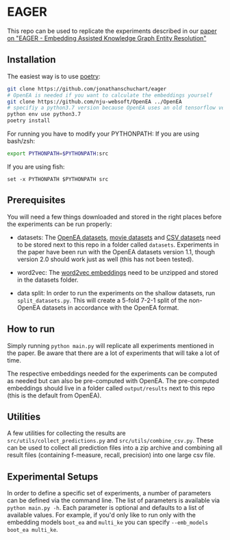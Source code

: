 # EAGER

This repo can be used to replicate the experiments described in our [paper on
"EAGER - Embedding Assisted Knowledge Graph Entity Resolution"](https://dbs.uni-leipzig.de/file/EAGERpreprint.pdf)

## Installation
The easiest way is to use [poetry](https://python-poetry.org/docs/):
```bash
git clone https://github.com/jonathanschuchart/eager 
# OpenEA is needed if you want to calculate the embeddings yourself
git clone https://github.com/nju-websoft/OpenEA ../OpenEA
# specifiy a python3.7 version because OpenEA uses an old tensorflow version
python env use python3.7
poetry install
```

For running you have to modify your PYTHONPATH:
If you are using bash/zsh:
```bash
export PYTHONPATH=$PYTHONPATH:src
```
If you are using fish:
```fish
set -x PYTHONPATH $PYTHONPATH src

```
## Prerequisites
You will need a few things downloaded and stored in the right places before the experiments
can be run properly:

- datasets:
  The [OpenEA datasets](https://www.dropbox.com/s/nzjxbam47f9yk3d/OpenEA_dataset_v1.1.zip?dl=0),
  [movie datasets](https://github.com/ScaDS/MovieGraphBenchmark) and
  [CSV datasets](https://dbs.uni-leipzig.de/research/projects/object_matching/benchmark_datasets_for_entity_resolution)
  need to be stored next to this repo in a folder called `datasets`.
  Experiments in the paper have been run with the OpenEA datasets version 1.1,
  though version 2.0 should work just as well (this has not been tested).
  
- word2vec:
  The [word2vec embeddings](https://dl.fbaipublicfiles.com/fasttext/vectors-english/wiki-news-300d-1M.vec.zip)
  need to be unzipped and stored in the datasets folder.
  
- data split:
  In order to run the experiments on the shallow datasets, run `split_datasets.py`.
  This will create a 5-fold 7-2-1 split of the non-OpenEA datasets in accordance with the OpenEA format.
  
## How to run
Simply running `python main.py` will replicate all experiments mentioned in the paper.
Be aware that there are a lot of experiments that will take a lot of time.

The respective embeddings needed for the experiments can be computed as needed but
can also be pre-computed with OpenEA.
The pre-computed embeddings should live in a folder called `output/results`
next to this repo (this is the default from OpenEA).

## Utilities
A few utilities for collecting the results are `src/utils/collect_predictions.py` and
`src/utils/combine_csv.py`. These can be used to collect all prediction files into a zip archive
and combining all result files (containing f-measure, recall, precision) into one large csv file.

## Experimental Setups
In order to define a specific set of experiments, a number of parameters can be defined
via the command line.
The list of parameters is available via `python main.py -h`. Each parameter is optional and
defaults to a list of available values. For example, if you'd only like to run only
with the embedding models `boot_ea` and `multi_ke` you can specify `--emb_models boot_ea multi_ke`.
